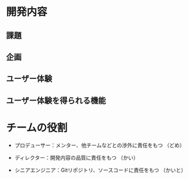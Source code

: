 # 開発内容
## 課題

## 企画

## ユーザー体験

## ユーザー体験を得られる機能

# チームの役割
- プロデューサー：メンター、他チームなどとの渉外に責任をもつ
（どめ）

- ディレクター：開発内容の品質に責任をもつ
（かい）

- シニアエンジニア：Gitリポジトリ、ソースコードに責任をもつ
（かいと）
